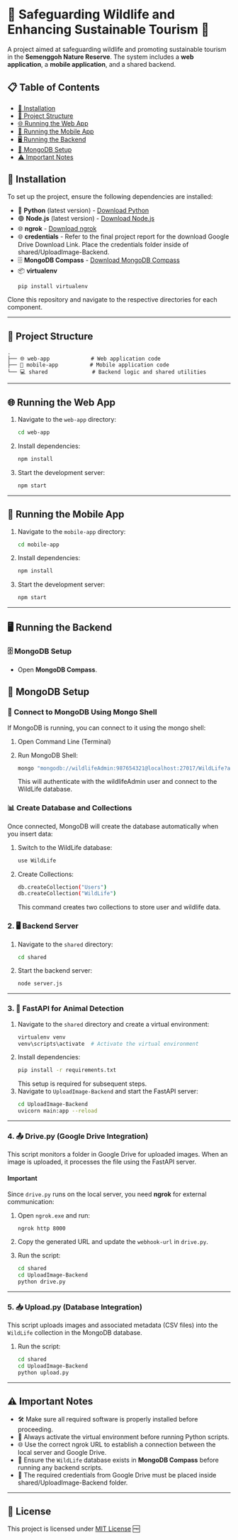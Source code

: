# 🌿 Safeguarding Wildlife and Enhancing Sustainable Tourism 🦁

A project aimed at safeguarding wildlife and promoting sustainable tourism in the **Semenggoh Nature Reserve**. The system includes a **web application**, a **mobile application**, and a shared backend.

## 📋 Table of Contents

- [🔧 Installation](#installation)
- [📂 Project Structure](#project-structure)
- [🌐 Running the Web App](#running-the-web-app)
- [📱 Running the Mobile App](#running-the-mobile-app)
- [🖥️ Running the Backend](#running-the-backend)
- [💾 MongoDB Setup](#mongodb-setup)
- [⚠️ Important Notes](#important-notes)

## 🔧 Installation

To set up the project, ensure the following dependencies are installed:

- 🐍 **Python** (latest version) - [Download Python](https://www.python.org/downloads/)
- 🟢 **Node.js** (latest version) - [Download Node.js](https://nodejs.org/)
- 🌐 **ngrok** - [Download ngrok](https://ngrok.com/download)
- 🌐 **credentials** - Refer to the final project report for the download Google Drive Download Link. Place the credentials folder inside of shared/UploadImage-Backend.
- 🗄️ **MongoDB Compass** - [Download MongoDB Compass](https://www.mongodb.com/products/compass)
- 📦 **virtualenv**
  ```bash
  pip install virtualenv
  ```

Clone this repository and navigate to the respective directories for each component.

---

## 📂 Project Structure

```
.
├── 🌐 web-app             # Web application code
├── 📱 mobile-app          # Mobile application code
└── 💻 shared              # Backend logic and shared utilities
```

---

## 🌐 Running the Web App

1. Navigate to the `web-app` directory:
   ```bash
   cd web-app
   ```
2. Install dependencies:
   ```bash
   npm install
   ```
3. Start the development server:
   ```bash
   npm start
   ```

---

## 📱 Running the Mobile App

1. Navigate to the `mobile-app` directory:
   ```bash
   cd mobile-app
   ```
2. Install dependencies:
   ```bash
   npm install
   ```
3. Start the development server:
   ```bash
   npm start
   ```

---

## 🖥️ Running the Backend

### 🗄️ MongoDB Setup

- Open **MongoDB Compass**.

## 🔐 MongoDB Setup

### 🔌 Connect to MongoDB Using Mongo Shell

If MongoDB is running, you can connect to it using the mongo shell:

1. Open Command Line (Terminal)

2. Run MongoDB Shell:
   ```bash
   mongo "mongodb://wildlifeAdmin:987654321@localhost:27017/WildLife?authSource=WildLife"
   ```
   This will authenticate with the wildlifeAdmin user and connect to the WildLife database.

### 📊 Create Database and Collections

Once connected, MongoDB will create the database automatically when you insert data:

1. Switch to the WildLife database:

   ```bash
   use WildLife
   ```

2. Create Collections:
   ```bash
   db.createCollection("Users")
   db.createCollection("WildLife")
   ```
   This command creates two collections to store user and wildlife data.

### 2. 🖥️ Backend Server

1. Navigate to the `shared` directory:
   ```bash
   cd shared
   ```
2. Start the backend server:
   ```bash
   node server.js
   ```

---

### 3. 🐍 FastAPI for Animal Detection

1. Navigate to the `shared` directory and create a virtual environment:
   ```bash
   virtualenv venv
   venv\scripts\activate  # Activate the virtual environment
   ```
2. Install dependencies:
   ```bash
   pip install -r requirements.txt
   ```
   This setup is required for subsequent steps.
3. Navigate to `UploadImage-Backend` and start the FastAPI server:
   ```bash
   cd UploadImage-Backend
   uvicorn main:app --reload
   ```

---

### 4. 📤 Drive.py (Google Drive Integration)

This script monitors a folder in Google Drive for uploaded images. When an image is uploaded, it processes the file using the FastAPI server.

#### **Important**

Since `drive.py` runs on the local server, you need **ngrok** for external communication:

1. Open `ngrok.exe` and run:
   ```bash
   ngrok http 8000
   ```
2. Copy the generated URL and update the `webhook-url` in `drive.py`.

3. Run the script:
   ```bash
   cd shared
   cd UploadImage-Backend
   python drive.py
   ```

---

### 5. 📥 Upload.py (Database Integration)

This script uploads images and associated metadata (CSV files) into the `WildLife` collection in the MongoDB database.

1. Run the script:
   ```bash
   cd shared
   cd UploadImage-Backend
   python upload.py
   ```

---

## ⚠️ Important Notes

- 🛠️ Make sure all required software is properly installed before proceeding.
- 🔬 Always activate the virtual environment before running Python scripts.
- 🌐 Use the correct ngrok URL to establish a connection between the local server and Google Drive.
- 💾 Ensure the `WildLife` database exists in **MongoDB Compass** before running any backend scripts.
- 📄 The required credentials from Google Drive must be placed inside shared/UploadImage-Backend folder.

---

## 📄 License

This project is licensed under [MIT License](LICENSE) 🆓

